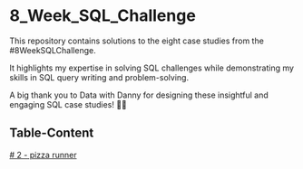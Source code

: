 # 8_Week_SQL_Challenge
This repository contains solutions to the eight case studies from the #8WeekSQLChallenge.

It highlights my expertise in solving SQL challenges while demonstrating my skills in SQL query writing and problem-solving.

A big thank you to Data with Danny for designing these insightful and engaging SQL case studies! 👋🏻

## Table-Content
[# 2 - pizza runner]()
